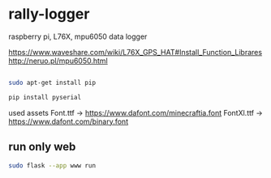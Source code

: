 # rally-logger
raspberry pi, L76X, mpu6050 data logger

https://www.waveshare.com/wiki/L76X_GPS_HAT#Install_Function_Librares
http://neruo.pl/mpu6050.html

```bash

sudo apt-get install pip

pip install pyserial

```

used assets
Font.ttf -> https://www.dafont.com/minecraftia.font
FontXl.ttf -> https://www.dafont.com/binary.font

## run only web

```sh
sudo flask --app www run
```
